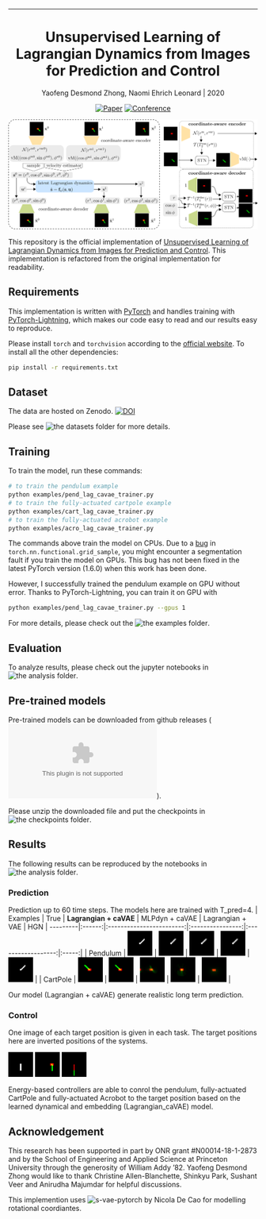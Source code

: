 ---

<div align="center">    
 
# Unsupervised Learning of Lagrangian Dynamics from Images for Prediction and Control

Yaofeng Desmond Zhong, Naomi Ehrich Leonard | 2020

[![Paper](http://img.shields.io/badge/paper-arxiv.2007.01926-B31B1B.svg)](https://arxiv.org/abs/2007.01926)
[![Conference](http://img.shields.io/badge/NeurIPS-2020-4b44ce.svg)](https://arxiv.org/abs/2007.01926)


</div>
 
![architecture](./figures/architecture.png)

This repository is the official implementation of [Unsupervised Learning of Lagrangian Dynamics from Images for Prediction and Control](https://arxiv.org/abs/2007.01926). This implementation is refactored from the original implementation for readability.

## Requirements

This implementation is written with [PyTorch](https://pytorch.org/) and handles training with [PyTorch-Lightning](https://github.com/PyTorchLightning/pytorch-lightning), which makes our code easy to read and our results easy to reproduce. 

Please install `torch` and `torchvision` according to the [official website](https://pytorch.org/get-started/locally/). To install all the other dependencies:
```bash
pip install -r requirements.txt
```

## Dataset
The data are hosted on Zenodo. [![DOI](https://zenodo.org/badge/DOI/10.5281/zenodo.4122270.svg)](https://doi.org/10.5281/zenodo.4122270)

Please see ![the datasets folder](./datasets) for more details.

## Training

To train the model, run these commands:
```bash
# to train the pendulum example
python examples/pend_lag_cavae_trainer.py 
# to train the fully-actuated cartpole example
python examples/cart_lag_cavae_trainer.py 
# to train the fully-actuated acrobot example
python examples/acro_lag_cavae_trainer.py 
```
The commands above train the model on CPUs. Due to a [bug](https://github.com/pytorch/pytorch/issues/24823) in `torch.nn.functional.grid_sample`, you might encounter a segmentation fault if you train the model on GPUs. This bug has not been fixed in the latest PyTorch version (1.6.0) when this work has been done. 

However, I successfully trained the pendulum example on GPU without error. Thanks to PyTorch-Lightning, you can train it on GPU with 
```bash
python examples/pend_lag_cavae_trainer.py --gpus 1
```

For more details, please check out the ![the examples folder](./examples).
## Evaluation
To analyze results, please check out the jupyter notebooks in ![the analysis folder](./analysis).

## Pre-trained models
Pre-trained models can be downloaded from github releases (![Here's the link](https://github.com/DesmondZhong/Lagrangian_caVAE/releases/download/v0.0.1/pretrain_models.zip)). 

Please unzip the downloaded file and put the checkpoints in ![the checkpoints folder](./checkpoints).

## Results
The following results can be reproduced by the notebooks in ![the analysis folder](./analysis).
### Prediction
Prediction up to 60 time steps. The models here are trained with T_pred=4.
| Examples | True | **Lagrangian + caVAE** | MLPdyn + caVAE | Lagrangian + VAE | HGN
| ---------|:------:|:------------------------:|:----------------:|:------------------:|:-----:|
| Pendulum | <img src="./figures/true_pend_seq.gif" alt="drawing" width="50"/> | <img src="./figures/prediction_pend_lag_cavae.gif" alt="drawing" width="50"/> | <img src="./figures/prediction_pend_MLPdyna_cavae.gif" alt="drawing" width="50"/> | <img src="./figures/prediction_pend_lag_vae.gif" alt="drawing" width="50"/> | <img src="./figures/prediction_pend_HGN.gif" alt="drawing" width="50"/> |
| CartPole | <img src="./figures/true_cart_seq.gif" alt="drawing" width="50"/> | <img src="./figures/prediction_cart_lag_cavae.gif" alt="drawing" width="50"/> | <img src="./figures/prediction_cart_MLPdyna_cavae.gif" alt="drawing" width="50"/> | <img src="./figures/prediction_cart_lag_vae.gif" alt="drawing" width="50"/> | <img src="./figures/prediction_cart_HGN.gif" alt="drawing" width="50"/> |

Our model (Lagrangian + caVAE) generate realistic long term prediction.
### Control
One image of each target position is given in each task. The target positions here are inverted positions of the systems.

<img src="./figures/pend-ctrl.gif" alt="drawing" width="50"/> <img src="./figures/cart-ctrl.gif" alt="drawing" width="50"/> <img src="./figures/acro-ctrl.gif" alt="drawing" width="50"/>

Energy-based controllers are able to conrol the pendulum, fully-actuated CartPole and fully-actuated Acrobot to the target position based on the learned dynamical and embedding (Lagrangian_caVAE) model.

## Acknowledgement
This research has been supported in part by ONR grant #N00014-18-1-2873 and by the School of Engineering and Applied Science at Princeton University through the generosity of William Addy ’82.
Yaofeng Desmond Zhong would like to thank Christine Allen-Blanchette, Shinkyu Park, Sushant Veer and Anirudha Majumdar for helpful discussions. 

This implemention uses ![s-vae-pytorch](https://github.com/nicola-decao/s-vae-pytorch) by Nicola De Cao for modelling rotational coordiantes. 